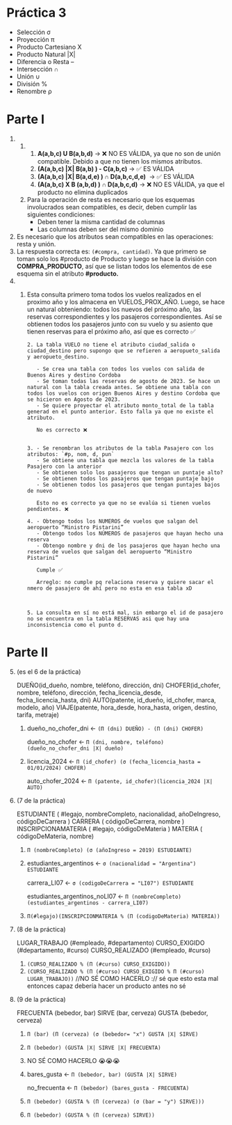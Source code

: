 # Práctica 3

- Selección σ
- Proyección π
- Producto Cartesiano X
- Producto Natural |X|
- Diferencia o Resta –
- Intersección ∩
- Unión ∪
- División %
- Renombre ρ

# Parte I

1.  1.  1. **A(a,b,c) U B(a,b,d)** → ❌ NO ES VÁLIDA, ya que no son de unión compatible. Debido a que no tienen los mismos atributos.
        2. **(A(a,b,c) |X| B(a,b) ) - C(a,b,c)** → ✅ ES VÁLIDA
        3. **(A(a,b,c) |X| B(a,d,e) ) ∩ D(a,b,c,d,e)**  → ✅ ES VÁLIDA
        4. **(A(a,b,c) X B (a,b,d) ) ∩ D(a,b,c,d)** → ❌ NO ES VÁLIDA, ya que el producto no elimina duplicados
    2.  Para la operación de resta es necesario que los esquemas involucrados sean compatibles, es decir, deben cumplir las siguientes condiciones:
        - Deben tener la misma cantidad de columnas
        - Las columnas deben ser del mismo dominio
2.  Es necesario que los atributos sean compatibles en las operaciones: resta y unión.
3.  La respuesta correcta es: `(#compra, cantidad)`. Ya que primero se toman solo los #producto de Producto y luego se hace la división con **COMPRA_PRODUCTO**, así que se listan todos los elementos de ese esquema sin el atributo **#producto.**
4.  1.  Esta consulta primero toma todos los vuelos realizados en el proximo año y los almacena en VUELOS_PROX_AÑO. Luego, se hace un natural obteniendo: todos los nuevos del próximo año, las reservas correspondientes y los pasajeros correspondientes. Así se obtienen todos los pasajeros junto con su vuelo y su asiento que tienen reservas para el próximo año, así que es correcto ✅

            2. La tabla VUELO no tiene el atributo ciudad_salida o ciudad_destino pero supongo que se refieren a aeropueto_salida y aeropueto_destino.

               - Se crea una tabla con todos los vuelos con salida de Buenos Aires y destino Cordoba
               - Se toman todas las reservas de agosto de 2023. Se hace un natural con la tabla creada antes. Se obtiene una tabla con todos los vuelos con origen Buenos Aires y destino Cordoba que se hicieron en Agosto de 2023.
               - Se quiere proyectar el atributo monto_total de la tabla generad en el punto anterior. Esto falla ya que no existe el atributo.

               No es correcto ❌


            3. - Se renombran los atributos de la tabla Pasajero con los atributos: `#p, nom, d, pun`
               - Se obtiene una tabla que mezcla los valores de la tabla Pasajero con la anterior
               - Se obtienen solo los pasajeros que tengan un puntaje alto?
               - Se obtienen todos los pasajeros que tengan puntaje bajo
               - Se obtienen todos los pasajeros que tengan puntajes bajos de nuevo

               Esto no es correcto ya que no se evalúa si tienen vuelos pendientes. ❌

            4. - Obtengo todos los NUMEROS de vuelos que salgan del aeropuerto “Ministro Pistarini”
               - Obtengo todos los NÚMEROS de pasajeros que hayan hecho una reserva
               - Obtengo nombre y dni de los pasajeros que hayan hecho una reserva de vuelos que salgan del aeropuerto “Ministro Pistarini”

               Cumple ✅

               Arreglo: no cumple pq relaciona reserva y quiere sacar el nmero de pasajero de ahí pero no esta en esa tabla xD



            5. La consulta en sí no está mal, sin embargo el id de pasajero no se encuentra en la tabla RESERVAS asi que hay una inconsistencia como el punto d.

# Parte II

5.  (es el 6 de la práctica)

    DUEÑO(id_dueño, nombre, teléfono, dirección, dni) CHOFER(id_chofer, nombre,
    teléfono, dirección, fecha_licencia_desde, fecha_licencia_hasta, dni)
    AUTO(patente, id_dueño, id_chofer, marca, modelo, año) VIAJE(patente,
    hora_desde, hora_hasta, origen, destino, tarifa, metraje)

    1.  dueño_no_chofer_dni ← `(Π (dni) DUEÑO) - (Π (dni) CHOFER)`

        dueño_no_chofer ← `Π (dni, nombre, teléfono) (dueño_no_chofer_dni |X| dueño)`

    2.  licencia_2024 ← `Π (id_chofer) (σ (fecha_licencia_hasta = 01/01/2024) CHOFER)`

        auto_chofer_2024 ← `Π (patente, id_chofer)(licencia_2024 |X| AUTO)`

6.  (7 de la práctica)

    ESTUDIANTE ( #legajo, nombreCompleto, nacionalidad, añoDeIngreso,
    códigoDeCarrera ) CARRERA ( códigoDeCarrera, nombre ) INSCRIPCIONAMATERIA (
    #legajo, códigoDeMateria ) MATERIA ( códigoDeMateria, nombre)

    1.  `Π (nombreCompleto) (σ (añoIngreso = 2019) ESTUDIANTE)`

    2.  estudiantes_argentinos ← `σ (nacionalidad = "Argentina") ESTUDIANTE`

        carrera_LI07 ← `σ (codigoDeCarrera = "LI07") ESTUDIANTE`

        estudiantes_argentinos_noLI07 ← `Π (nombreCompleto) (estudiantes_argentinos - carrera_LI07)`

    3.  `Π(#legajo)(INSCRIPCIONMATERIA % (Π (codigoDeMateria) MATERIA))`

7.  (8 de la práctica)

    LUGAR_TRABAJO (#empleado, #departamento) CURSO_EXIGIDO (#departamento,
    #curso) CURSO_REALIZADO (#empleado, #curso)

    1. `(CURSO_REALIZADO % (Π (#curso) CURSO_EXIGIDO))`
    2. `(CURSO_REALIZADO % (Π (#curso) CURSO_EXIGIDO % Π (#curso) LUGAR_TRABAJO))` //NO SÉ COMO HACERLO :// sé que esto esta mal entonces capaz debería hacer un producto antes no sé

8.  (9 de la práctica)

    FRECUENTA (bebedor, bar) SIRVE (bar, cerveza) GUSTA (bebedor, cerveza)

    1.  `Π (bar) (Π (cerveza) (σ (bebedor= "x") GUSTA |X| SIRVE)`

    2.  `Π (bebedor) (GUSTA |X| SIRVE |X| FRECUENTA)`
    3.  NO SÉ COMO HACERLO 😭😭😭
    4.  bares_gusta ← `Π (bebedor, bar) (GUSTA |X| SIRVE)`

        no_frecuenta ← `Π (bebedor) (bares_gusta - FRECUENTA)`

    5.  `Π (bebedor) (GUSTA % (Π (cerveza) (σ (bar = "y") SIRVE)))`
    6.  `Π (bebedor) (GUSTA % (Π (cerveza) SIRVE))`
